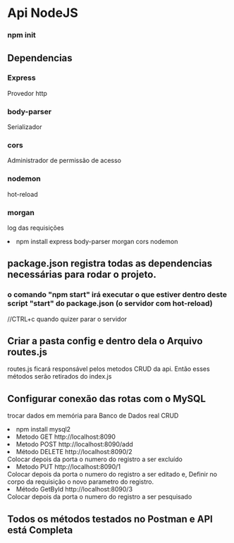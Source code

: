 # Api NodeJS

### npm init

## Dependencias

### Express
Provedor http

### body-parser
Serializador

### cors
Administrador de permissão de acesso

### nodemon
hot-reload 

### morgan
log das requisições

<li>npm install express body-parser morgan cors nodemon</li>

## package.json registra todas as dependencias necessárias para rodar o projeto.

### o comando "npm start" irá executar o que estiver dentro deste script "start" do package.json (o servidor com hot-reload)
//CTRL+c quando quizer parar o servidor

## Criar a pasta config e dentro dela o Arquivo routes.js
routes.js ficará responsável pelos metodos CRUD da api. Então esses métodos serão retirados do index.js

## Configurar conexão das rotas com o MySQL 
trocar dados em memória para Banco de Dados real CRUD

<li>npm install mysql2</li>

<li>Metodo GET http://localhost:8090</li>

<li>Metodo POST http://localhost:8090/add</li>

<li>Método DELETE http://localhost:8090/2</li>
Colocar depois da porta o numero do registro a ser excluído

<li>Metodo PUT http://localhost:8090/1</li>
Colocar depois da porta o numero do registro a ser editado e,
Definir no corpo da requisição o novo parametro do registro.

<li>Método GetById http://localhost:8090/3</li>
Colocar depois da porta o numero do registro a ser pesquisado

## Todos os métodos testados no Postman e API está Completa